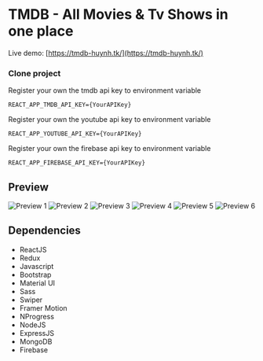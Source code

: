 # TMDB - All Movies & Tv Shows in one place

Live demo: [https://tmdb-huynh.tk/](https://tmdb-huynh.tk/)

### Clone project

Register your own the tmdb api key to environment variable

```
REACT_APP_TMDB_API_KEY={YourAPIKey}
```
Register your own the youtube api key to environment variable
```
REACT_APP_YOUTUBE_API_KEY={YourAPIKey}
```
Register your own the firebase api key to environment variable
```
REACT_APP_FIREBASE_API_KEY={YourAPIKey}
```

## Preview

![Preview 1](https://i.ibb.co/Y0Ryhnw/Annotation-2022-02-21-135615.png) ![Preview 2](https://user-images.githubusercontent.com/38340757/183450244-8b2b86eb-710c-4395-98d0-1dd18a62f3cc.png) ![Preview 3](https://i.ibb.co/7KMSXk4/Annotation-2022-02-21-135354.png) ![Preview 4](https://i.ibb.co/PgWHKrB/Annotation-2022-02-21-135552.png) ![Preview 5](https://i.ibb.co/1M3xdfz/Annotation-2022-02-21-135934.png) ![Preview 6](https://i.ibb.co/W5HsC2y/Annotation-2022-03-02-192833.png)

## Dependencies

- ReactJS
- Redux
- Javascript
- Bootstrap
- Material UI
- Sass
- Swiper
- Framer Motion
- NProgress
- NodeJS
- ExpressJS
- MongoDB
- Firebase
